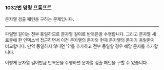 ### 1032번 명령 프롬프트

문자열 검출 패턴을 구하는 문제입니다.

---

파일명 길이는 전부 동일하므로 문자열 길이로 반복문을 수행합니다. 그리고 문자열 세로줄에 한 인덱스씩 접근하면서 이전 문자열의 문자와 현재 문자열의 문자가 동일한지 비교합니다. 만약 동일하지 않다면 '?'를 추가하고 전부 동일할 경우 해당 문자를 추가합니다.

이렇게 문자열 길이만큼 반복문을 수행하면 문자열 검출 패턴을 구할 수 있습니다.